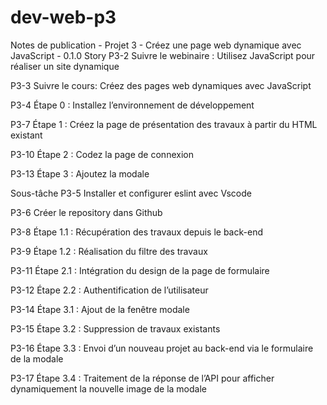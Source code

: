# dev-web-p3

Notes de publication - Projet 3 - Créez une page web dynamique avec JavaScript - 0.1.0
Story
P3-2 Suivre le webinaire : Utilisez JavaScript pour réaliser un site dynamique

P3-3 Suivre le cours: Créez des pages web dynamiques avec JavaScript

P3-4 Étape 0 : Installez l’environnement de développement

P3-7 Étape 1 : Créez la page de présentation des travaux à partir du HTML existant

P3-10 Étape 2 : Codez la page de connexion

P3-13 Étape 3 : Ajoutez la modale

Sous-tâche
P3-5 Installer et configurer eslint avec Vscode

P3-6 Créer le repository dans Github

P3-8 Étape 1.1 : Récupération des travaux depuis le back-end

P3-9 Étape 1.2 : Réalisation du filtre des travaux

P3-11 Étape 2.1 : Intégration du design de la page de formulaire

P3-12 Étape 2.2 : Authentification de l’utilisateur

P3-14 Étape 3.1 : Ajout de la fenêtre modale

P3-15 Étape 3.2 : Suppression de travaux existants

P3-16 Étape 3.3 : Envoi d’un nouveau projet au back-end via le formulaire de la modale

P3-17 Étape 3.4 : Traitement de la réponse de l’API pour afficher dynamiquement la nouvelle image de la modale
